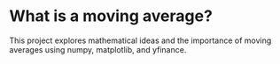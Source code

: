# What is a moving average?

This project explores mathematical ideas and the importance of moving averages using numpy, matplotlib, and yfinance.

